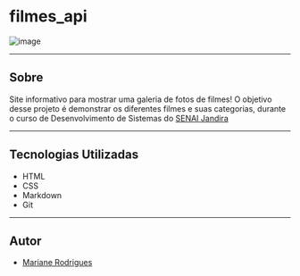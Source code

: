 # filmes_api
![image](https://github.com/user-attachments/assets/2d2cbd32-9488-4815-8c1c-200b30c357e6)

---

## Sobre
Site informativo para mostrar uma galeria de fotos de filmes! O objetivo desse projeto é demonstrar os diferentes filmes e suas categorias, durante o curso de Desenvolvimento de Sistemas do [SENAI Jandira](https://sp.senai.br/unidade/jandira/)



---

## Tecnologias Utilizadas
- HTML
- CSS
- Markdown
- Git

---

## Autor
- [Mariane Rodrigues](https://www.linkedin.com/in/mariane-rodrigues-93a02a25b/)


